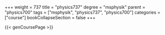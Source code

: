 +++
weight = 737
title = "physics737"
degree = "msphysik"
parent = "physics700"
tags = ["msphysik", "physics737", "physics700"]
categories = ["course"]
bookCollapseSection = false
+++

{{< genCoursePage >}}
